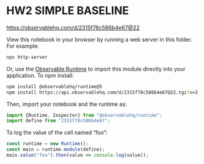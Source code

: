 # HW2 SIMPLE BASELINE

https://observablehq.com/d/2315f78c586b4e67@22

View this notebook in your browser by running a web server in this folder. For
example:

~~~sh
npx http-server
~~~

Or, use the [Observable Runtime](https://github.com/observablehq/runtime) to
import this module directly into your application. To npm install:

~~~sh
npm install @observablehq/runtime@5
npm install https://api.observablehq.com/d/2315f78c586b4e67@22.tgz?v=3
~~~

Then, import your notebook and the runtime as:

~~~js
import {Runtime, Inspector} from "@observablehq/runtime";
import define from "2315f78c586b4e67";
~~~

To log the value of the cell named “foo”:

~~~js
const runtime = new Runtime();
const main = runtime.module(define);
main.value("foo").then(value => console.log(value));
~~~
